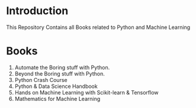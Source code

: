 # Introduction

This Repository Contains all Books related to Python and Machine Learning

# Books

1. Automate the Boring stuff with Python.
2. Beyond the Boring stuff with Python. 
3. Python Crash Course
4. Python & Data Science Handbook
5. Hands on Machine Learning with Scikit-learn & Tensorflow
6. Mathematics for Machine Learning
